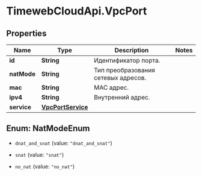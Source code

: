 # TimewebCloudApi.VpcPort

## Properties

Name | Type | Description | Notes
------------ | ------------- | ------------- | -------------
**id** | **String** | Идентификатор порта. | 
**natMode** | **String** | Тип преобразования сетевых адресов. | 
**mac** | **String** | MAC адрес. | 
**ipv4** | **String** | Внутренний адрес. | 
**service** | [**VpcPortService**](VpcPortService.md) |  | 



## Enum: NatModeEnum


* `dnat_and_snat` (value: `"dnat_and_snat"`)

* `snat` (value: `"snat"`)

* `no_nat` (value: `"no_nat"`)




